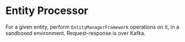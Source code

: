 # Entity Processor

For a given entity, perform `EntityManagerFramework` operations on it, in a 
sandboxed environment.  Request-response is over Kafka. 
